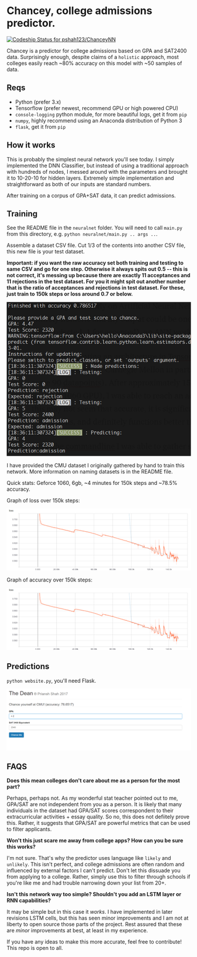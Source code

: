 # Chancey, college admissions predictor.

[ ![Codeship Status for pshah123/ChanceyNN](https://app.codeship.com/projects/920e3190-9232-0135-1d57-766c0c9c4a48/status?branch=master)](https://app.codeship.com/projects/250609) 

Chancey is a predictor for college admissions based on GPA and SAT2400 data. Surprisingly enough, despite claims of a `holistic` approach, most colleges easily reach ~80% accuracy on this model with ~50 samples of data.

## Reqs

- Python (prefer 3.x)
- Tensorflow (prefer newest, recommend GPU or high powered CPU)
- `console-logging` python module, for more beautiful logs, get it from `pip`
- `numpy`, highly recommend using an Anaconda distribution of Python 3
- `flask`, get it from `pip`

## How it works

This is probably the simplest neural network you'll see today. I simply implemented the DNN Classifier, but instead of using a traditional approach with hundreds of nodes, I messed around with the parameters and brought it to 10-20-10 for hidden layers. Extremely simple implementation and straightforward as both of our inputs are standard numbers.

After training on a corpus of GPA+SAT data, it can predict admissions.

## Training

See the README file in the `neuralnet` folder. You will need to call `main.py` from this directory, e.g. `python neuralnet/main.py .. args ..`.

Assemble a dataset CSV file. Cut 1/3 of the contents into another CSV file, this new file is your test dataset.

**Important: if you want the raw accuracy set both training and testing to same CSV and go for one step. Otherwise it always spits out 0.5 -- this is not correct, it's messing up because there are exactly 11 acceptances and 11 rejections in the test dataset. For you it might spit out another number that is the ratio of acceptances and rejections in test dataset. For these, just train to 150k steps or loss around 0.7 or below.**

![Console](images/cmd.PNG)

I have provided the CMU dataset I originally gathered by hand to train this network. More information on naming datasets is in the README file.

Quick stats: Geforce 1060, 6gb, ~4 minutes for 150k steps and ~78.5% accuracy.

Graph of loss over 150k steps:

![Loss](images/loss.PNG)

Graph of accuracy over 150k steps:

![Accuracy](images/loss.PNG)

## Predictions

`python website.py`, you'll need Flask.

![Form](images/form.png)

## FAQS

**Does this mean colleges don't care about me as a person for the most part?**

Perhaps, perhaps not. As my wonderful stat teacher pointed out to me, GPA/SAT are not independent from you as a person. It is likely that many individuals in the dataset had GPA/SAT scores correspondent to their extracurricular activities + essay quality. So no, this does not defiitely prove this. Rather, it suggests that GPA/SAT are powerful metrics that can be used to filter applicants.

**Won't this just scare me away from college apps? How can you be sure this works?**

I'm not sure. That's why the predictor uses language like `likely` and `unlikely`. This isn't perfect, and college admissions are often random and influenced by external factors I can't predict. Don't let this dissuade you from applying to a college. Rather, simply use this to filter through schools if you're like me and had trouble narrowing down your list from 20+.

**Isn't this network way too simple? Shouldn't you add an LSTM layer or RNN capabilities?**

It may be simple but in this case it *works*. I have implemented in later revisions LSTM cells, but this has seen minor improvements and I am not at liberty to open source those parts of the project. Rest assured that these are _minor_ improvements at best, at least in my experience.

If you have any ideas to make this more accurate, feel free to contribute! This repo is open to all.